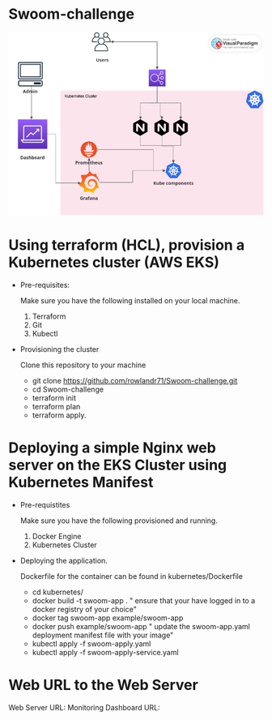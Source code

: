 # Swoom-challenge


![Diagram](./swoom-diagram.png)


# Using terraform (HCL), provision a Kubernetes cluster (AWS EKS)

* Pre-requisites: 

  Make sure you have the following installed on your local machine.
    1. Terraform
    2. Git
    3. Kubectl

* Provisioning the cluster

  Clone this repository to your machine
    * git clone https://github.com/rowlandr71/Swoom-challenge.git
    * cd Swoom-challenge
    * terraform init
    * terraform plan
    * terraform apply.

# Deploying a simple Nginx web server on the EKS Cluster using Kubernetes Manifest

* Pre-requistites

  Make sure you have the following provisioned and running.
  1. Docker Engine
  2. Kubernetes Cluster

* Deploying the application.

  Dockerfile for the container can be found in kubernetes/Dockerfile
    * cd kubernetes/
    * docker build -t swoom-app .
    " ensure that your have logged in to a docker registry of your choice"
    * docker tag swoom-app example/swoom-app
    * docker push example/swoom-app
    " update the swoom-app.yaml deployment manifest file with your image"
    * kubectl apply -f swoom-apply.yaml
    * kubectl apply -f swoom-apply-service.yaml

# Web URL to the Web Server
Web Server URL: 
Monitoring Dashboard URL:
